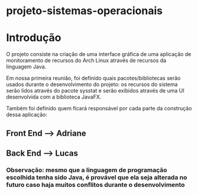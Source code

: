 # projeto-sistemas-operacionais
<h1>Introdução</h1>
<p>O projeto consiste na criação de uma interface gráfica de uma aplicação de monitoramento de recursos do Arch Linux através de recursos da linguagem Java.</p> 
<p>Em nossa primeira reunião, foi definido quais pacotes/bibliotecas serão usados durante o desenvolvimento do projeto: os recursos do sistema serão lidos através do pacote sysstat e serão exibidos através de uma UI desenvolvida com a biblioteca JavaFX.</p>
<p>Também foi definido quem ficará responsável por cada parte da construção dessa aplicação:</p>
<h2>Front End --> Adriane</h2>
<h2>Back End --> Lucas</h2>
<h3>Observação: mesmo que a linguagem de programação escolhida tenha sido Java, é provável que ela seja alterada no futuro caso haja muitos conflitos durante o desenvolvimento</h3>
